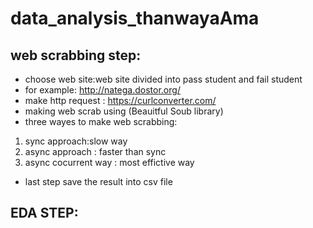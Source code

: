 # data_analysis_thanwayaAma
## web scrabbing step:
- choose web site:web site divided into pass student and fail student
- for example: http://natega.dostor.org/
- make http request : https://curlconverter.com/
-  making web scrab using (Beauitful Soub library)
-  three wayes to make web scrabbing:
 1. sync approach:slow way
 2. async approach : faster than sync
 3. async cocurrent way : most effictive way
- last step save the result into csv file
## EDA STEP:

